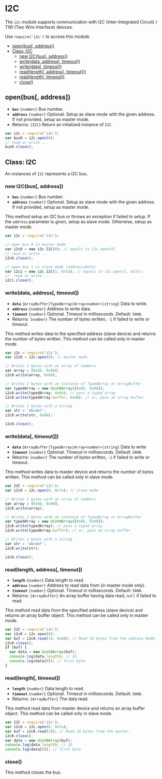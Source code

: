 I2C
===

The `i2c` module supports communication with I2C (Inter-Integrated Circuit) / TWI (Two Wire Interface) deivces.

Use `require('i2c')` to access this module.

* [open(bus[, address])]()
* [Class: I2C]()
  * [new I2C(bus[, address])]()
  * [write(data, address[, timeout])]()
  * [write(data[, timeout])]()
  * [read(length[, address[, timeout]])]()
  * [read(length[, timeout])]()
  * [close()]()

## open(bus[, address])

* __`bus`__ `{number}` Bus number.
* __`address`__ `{number}` Optional. Setup as slave mode with the given address. If not provided, setup as master mode.
* Returns: `{I2C}` Return an initalized instance of `I2C`.

```js
var i2c = require('i2c');
var bus0 = i2c.open(0);
// read or write ...
bus0.close();
```

## Class: I2C

An instances of `I2C` represents a I2C bus.

### new I2C(bus[, address])

* __`bus`__ `{number}` Bus number.
* __`address`__ `{number}` Optional. Setup as slave mode with the given address. If not provided, setup as master mode.

This method setup an I2C bus or throws an exception if failed to setup. If the `address` parameter is given, setup as slave mode. Otherwise, setup as master mode.

```js
var i2c = require('i2c');

// open bus 0 in master mode
var i2c0 = new i2c.I2C(0); // equals to i2c.open(0)
// read or write ...
i2c0.close();

// open bus 1 in slave mode (address=0x7a)
var i2c1 = new i2c.I2C(1, 0x7a); // equals to i2c.open(1, 0x7a);
//  read or write ...
i2c1.close();
```

### write(data, address[, timeout])

* __`data`__ `{ArrayBuffer|TypedArray|Array<number>|string}` Data to write.
* __`address`__ `{number}` Address to write data.
* __`timeout`__ `{number}` Optional. Timeout in milliseconds. Default: `5000`.
* Returns: `{number}` The number of bytes written, `-1` if failed to write or timeout.

This method writes data to the specified address (slave device) and returns the number of bytes written. This method can be called only in master mode.

```js
var i2c = require('i2c');
var i2c0 = i2c.open(0); // master mode

// Writes 2 bytes with an array of numbers
var array = [0x6b, 0x00];
i2c0.write(array, 0x68);

// Writes 2 bytes with an instance of TypedArray or ArrayBuffer
var typedArray = new Uint8Array([0x6b, 0x00]);
i2c0.write(typedArray, 0x68); // pass a typed array
i2c0.write(typedArray.buffer, 0x68); // or, pass an array buffer

// Writes 2 bytes with a string
var str = 'abcdef';
i2c0.write(str, 0x68);

i2c0.close();
```

### write(data[, timeout]])

* __`data`__ `{ArrayBuffer|TypedArray|Array<number>|string}` Data to write
* __`timeout`__ `{number}` Optional. Timeout in milliseconds. Default: `5000`.
* Returns: `{number}` The number of bytes written, `-1` if failed to write or timeout.

This method writes data to master device and returns the number of bytes written. This method can be called only in slave mode.

```js
var I2C = require('i2c');
var i2c0 = i2c.open(0, 0x7a); // slave mode

// Writes 2 bytes with an array of numbers
var array = [0x6b, 0x00];
i2c0.write(array);

// Writes 2 bytes with an instance of TypedArray or ArrayBuffer
var typedArray = new Uint8Array([0x6b, 0x00]);
i2c0.write(typedArray); // pass a typed array
i2c0.write(typedArray.buffer); // or, pass an array buffer

// Writes 2 bytes with a string
var str = 'abcdef';
i2c0.write(str);

i2c0.close();
```

### read(length, address[, timeout])

* __`length`__ `{number}` Data length to read.
* __`address`__ `{number}` Address to read data from (in master mode only).
* __`timeout`__ `{number}` Optional. Timeout in milliseconds. Default: `5000`.
* Returns: `{ArrayBuffer}` An array buffer having data read, `null` if failed to read.

This method read data from the specified address (slave device) and returns an array buffer object. This method can be called only in master mode.

```js
var I2C = require('i2c');
var i2c0 = i2c.open(0); 
var buf = i2c0.read(14, 0x68); // Read 14 bytes from the address 0x68.
i2c0.close();
if (buf) {
  var data = new Uint8Array(buf);
  console.log(data.length); // 14
  console.log(data[0]); // first byte
}
```

### read(length[, timeout])

* __`length`__ `{number}` Data length to read.
* __`timeout`__ `{number}` Optional. Timeout in milliseconds. Default: `5000`.
* Returns: `{ArrayBuffer}` The data read.

This method read data from master device and returns an array buffer object. This method can be called only in slave mode.

```js
var I2C = require('i2c');
var i2c0 = i2c.open(0, 0x7a); 
var buf = i2c0.read(10); // Read 10 bytes from the master.
i2c0.close();
var data = new Uint8Array(buf);
console.log(data.length); // 10
console.log(data[0]); // first byte
```

### close()

This method closes the bus.
